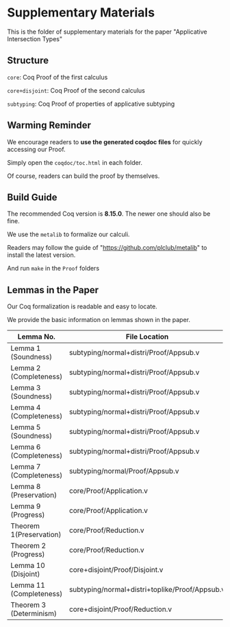 # Supplementary Materials

This is the folder of supplementary materials for the paper "Applicative Intersection Types"

## Structure

`core`: Coq Proof of the first calculus

`core+disjoint`: Coq Proof of the second calculus

`subtyping`: Coq Proof of properties of applicative subtyping

## Warming Reminder

We encourage readers to **use the generated coqdoc files** for quickly accessing our Proof.

Simply open the `coqdoc/toc.html` in each folder.

Of course, readers can build the proof by themselves.

## Build Guide

The recommended Coq version is **8.15.0**. The newer one should also be fine.

We use the `metalib` to formalize our calculi.

Readers may follow the guide of "https://github.com/plclub/metalib" to install the latest version.

And run `make` in the `Proof` folders

## Lemmas in the Paper

Our Coq formalization is readable and easy to locate.

We provide the basic information on lemmas shown in the paper.

| Lemma No.               | File Location                                  | Generated Coqdoc Files                                   |
| ----------------------- | ---------------------------------------------- | -------------------------------------------------------- |
| Lemma 1 (Soundness)     | subtyping/normal+distri/Proof/Appsub.v         | subtyping/normal+distri/coqdoc/Proof.Appsub.html         |
| Lemma 2 (Completeness)  | subtyping/normal+distri/Proof/Appsub.v         | subtyping/normal+distri/coqdoc/Proof.Appsub.html         |
| Lemma 3 (Soundness)     | subtyping/normal+distri/Proof/Appsub.v         | subtyping/normal+distri/coqdoc/Proof.Appsub.html         |
| Lemma 4 (Completeness)  | subtyping/normal+distri/Proof/Appsub.v         | subtyping/normal+distri/coqdoc/Proof.Appsub.html         |
| Lemma 5 (Soundness)     | subtyping/normal+distri/Proof/Appsub.v         | subtyping/normal+distri/coqdoc/Proof.Appsub.html         |
| Lemma 6 (Completeness)  | subtyping/normal+distri/Proof/Appsub.v         | subtyping/normal+distri/coqdoc/Proof.Appsub.html         |
| Lemma 7 (Completeness)  | subtyping/normal/Proof/Appsub.v                | subtyping/normal/coqdoc/Proof.Appsub.html                |
| Lemma 8 (Preservation)  | core/Proof/Application.v                       | core/coqdoc/Proof.Application.html                       |
| Lemma 9 (Progress)      | core/Proof/Application.v                       | core/coqdoc/Proof.Application.html                       |
| Theorem 1(Preservation) | core/Proof/Reduction.v                         | core/coqdoc/Proof.Reduction.html                         |
| Theorem 2 (Progress)    | core/Proof/Reduction.v                         | core/coqdoc/Proof.Reduction.html                         |
| Lemma 10 (Disjoint)     | core+disjoint/Proof/Disjoint.v                 | core+disjoint/coqdoc/Proof.Disjoint.html                 |
| Lemma 11 (Completeness) | subtyping/normal+distri+toplike/Proof/Appsub.v | subtyipng/normal+distri+toplike/coqdoc/Proof.Appsub.html |
| Theorem 3 (Determinism) | core+disjoint/Proof/Reduction.v                | core+disjoint/coqdoc/Proof.Reduction.html                |

